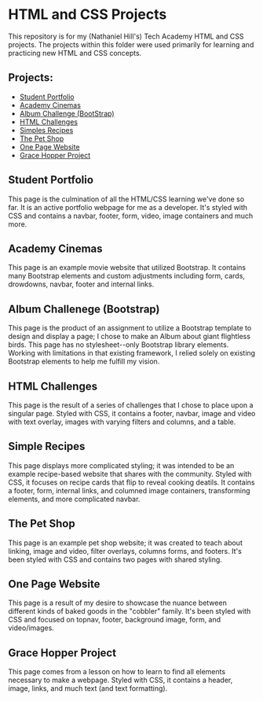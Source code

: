 # HTML and CSS Projects
This repository is for my (Nathaniel Hill's) Tech Academy HTML and CSS projects. The projects within this folder were used primarily for learning and practicing new HTML and CSS concepts. 

## Projects:
- [Student Portfolio](https://natehill22.github.io/)
- [Academy Cinemas](/Basic_HTML_and_CSS/Academy-Cinemas)
- [Album Challenge (BootStrap)](/Basic_HTML_and_CSS/Introduction-to-Bootstrap)
- [HTML Challenges](/Basic_HTML_and_CSS/HTML%20Challenges)
- [Simples Recipes](/Basic_HTML_and_CSS/Simple-Recipes)
- [The Pet Shop](/Basic_HTML_and_CSS/The_Pet_Shop_Website)
- [One Page Website](/Basic_HTML_and_CSS/One-Page%20Website)
- [Grace Hopper Project](/Basic_HTML_and_CSS/Grace%20Hopper/HTML%20CSS)



## Student Portfolio
This page is the culmination of all the HTML/CSS learning we've done so far. It is an active portfolio webpage for me as a developer. It's styled with CSS and contains a navbar, footer, form, video, image containers and much more. 

## Academy Cinemas
This page is an example movie website that utilized Bootstrap. It contains many Bootstrap elements and custom adjustments including form, cards, drowdowns, navbar, footer and internal links. 

## Album Challenege (Bootstrap)
This page is the product of an assignment to utilize a Bootstrap template to design and display a page; I chose to make an Album about giant flightless birds. This page has no stylesheet--only Bootstrap library elements. Working with limitations in that existing framework, I relied solely on existing Bootstrap elements to help me fulfill my vision.   

## HTML Challenges
This page is the result of a series of challenges that I chose to place upon a singular page. Styled with CSS, it contains a footer, navbar, image and video with text overlay, images with varying filters and columns, and a table.  

## Simple Recipes
This page displays more complicated styling; it was intended to be an example recipe-based website that shares with the community. Styled with CSS, it focuses on recipe cards that flip to reveal cooking deatils. It contains a footer, form, internal links, and columned image containers, transforming elements, and more complicated navbar. 

## The Pet Shop
This page is an example pet shop website; it was created to teach about linking, image and video, filter overlays, columns forms, and footers. It's been styled with CSS and contains two pages with shared styling. 

## One Page Website
This page is a result of my desire to showcase the nuance between different kinds of baked goods in the "cobbler" family. It's been styled with CSS and focused on topnav, footer, background image, form, and video/images. 

## Grace Hopper Project
This page comes from a lesson on how to learn to find all elements necessary to make a webpage. Styled with CSS, it contains a header, image, links, and much text (and text formatting). 



